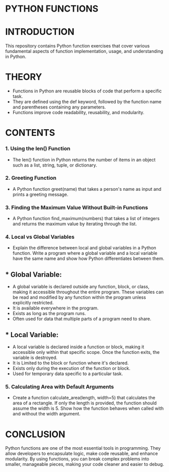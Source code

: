 # PYTHON FUNCTIONS
# INTRODUCTION
This repository contains Python function exercises that cover various fundamental aspects of function implementation, usage, and understanding in Python.
# THEORY
* Functions in Python are reusable blocks of code that perform a specific task. 
* They are defined using the def keyword, followed by the function name and parentheses containing any parameters.
* Functions improve code readability, reusability, and modularity.
# CONTENTS
### 1. Using the len() Function
* The len() function in Python returns the number of items in an object such as a list, string, tuple, or dictionary.
### 2. Greeting Function
* A Python function greet(name) that takes a person's name as input and prints a greeting message.
### 3. Finding the Maximum Value Without Built-in Functions
* A Python function find_maximum(numbers) that takes a list of integers and returns the maximum value by iterating through the list.
### 4. Local vs Global Variables
* Explain the difference between local and global variables in a Python function. Write a program where a global variable and a local variable have the same name and show how Python differentiates between them.
## * Global Variable:
* A global variable is declared outside any function, block, or class, making it accessible throughout the entire program. These variables can be read and modified by any function within the program unless explicitly restricted.
* It is available everywhere in the program.
* Exists as long as the program runs.
* Often used for data that multiple parts of a program need to share.
## * Local Variable:
* A local variable is declared inside a function or block, making it accessible only within that specific scope. Once the function exits, the variable is destroyed.
* It is Limited to the block or function where it's declared.
* Exists only during the execution of the function or block.
* Used for temporary data specific to a particular task.
### 5. Calculating Area with Default Arguments
* Create a function calculate_area(length, width=5) that calculates the area of a rectangle. If only the length is provided, the function should assume the width is 5. Show how the function behaves when called with and without the width argument.

# CONCLUSION
Python functions are one of the most essential tools in programming. They allow developers to encapsulate logic, make code reusable, and enhance modularity. By using functions, you can break complex problems into smaller, manageable pieces, making your code cleaner and easier to debug.
